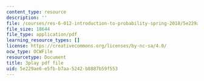 ```yaml
---
content_type: resource
description: ''
file: /courses/res-6-012-introduction-to-probability-spring-2018/5e229ae6e5fbb7aa5242b8887b59f553_HTs6Zhc2S1M.pdf
file_size: 18644
file_type: application/pdf
learning_resource_types: []
license: https://creativecommons.org/licenses/by-nc-sa/4.0/
ocw_type: OCWFile
resourcetype: Document
title: 3play pdf file
uid: 5e229ae6-e5fb-b7aa-5242-b8887b59f553
---
```

